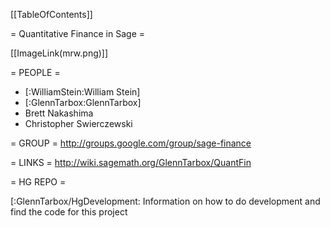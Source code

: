 [[TableOfContents]]

= Quantitative Finance in Sage =

[[ImageLink(mrw.png)]]

= PEOPLE =
  * [:WilliamStein:William Stein]
  * [:GlennTarbox:GlennTarbox]
  * Brett Nakashima
  * Christopher Swierczewski

= GROUP =
  http://groups.google.com/group/sage-finance

= LINKS =
  http://wiki.sagemath.org/GlennTarbox/QuantFin

= HG REPO =

 [:GlennTarbox/HgDevelopment: Information on how to do development and find the code for this project
